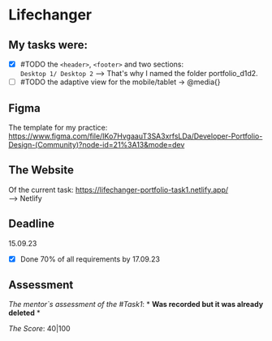 # Lifechanger
## My tasks were: 
- [x] #TODO the `<header>`, `<footer>` and two sections: <br /> `Desktop 1/ Desktop 2`
--> That's why I named the folder portfolio_d1d2.
- [ ] #TODO the adaptive view for the mobile/tablet -> @media{}
## Figma 
The template for my practice:
https://www.figma.com/file/IKo7HvgaauT3SA3xrfsLDa/Developer-Portfolio-Design-(Community)?node-id=21%3A13&mode=dev
## The Website 
Of the current task:
https://lifechanger-portfolio-task1.netlify.app/
<br />
--> Netlify

## Deadline
15.09.23 <br />
- [x] Done 70% of all requirements by 17.09.23
## Assessment
_The mentor`s assessment of the #Task1_: * **Was recorded but it was already deleted** * <br>

_The Score_: 40|100
